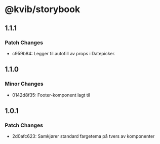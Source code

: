 # @kvib/storybook

## 1.1.1

### Patch Changes

- c959b84: Legger til autofill av props i Datepicker.

## 1.1.0

### Minor Changes

- 0142d8f35: Footer-komponent lagt til

## 1.0.1

### Patch Changes

- 2d0afc623: Samkjører standard fargetema på tvers av komponenter

